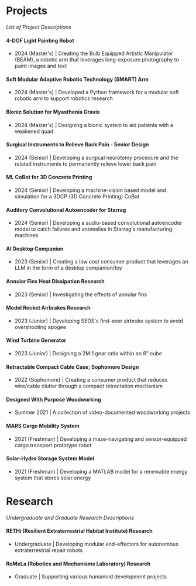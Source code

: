 # Projects
*List of Project Descriptions*

#### 4-DOF Light Painting Robot
- 2024 (Master's) | Creating the Bulb Equipped Artistic Manipulator (BEAM), a robotic arm that leverages long-exposure photography to paint images and text
#### Soft Modular Adaptive Robotic Technology (SMART) Arm
- 2024 (Master's) | Developed a Python framework for a modular soft robotic arm to support robotics research
#### Bionic Solution for Myasthenia Gravis
- 2024 (Master's) | Designing a bionic system to aid patients with a weakened quad
#### Surgical Instruments to Relieve Back Pain - Senior Design
- 2024 (Senior) | Developing a surgical neurotomy procedure and the related instruments to permanently relieve lower back pain
#### ML CoBot for 3D Concrete Printing
- 2024 (Senior) | Developing a machine-vision based model and simulation for a 3DCP (3D Concrete Printing) CoBot
#### Auditory Convolutional Autoencoder for Starrag
- 2024 (Senior) | Developing a audio-based convolutional autoencoder model to catch failures and anomalies in Starrag's manufacturing machines
#### AI Desktop Companion
- 2023 (Senior) | Creating a low cost consumer product that leverages an LLM in the form of a desktop companion/toy
#### Annular Fins Heat Dissipation Research
- 2023 (Senior) | Investigating the effects of annular fins
#### Model Rocket Airbrakes Research
- 2023 (Junior) | Developing SEDS's first-ever airbrake system to avoid overshooting apogee
#### Wind Turbine Generator
- 2023 (Junior) | Designing a 2M:1 gear ratio within an 8" cube
#### Retractable Compact Cable Case; Sophomore Design
- 2022 (Sophomore) | Creating a consumer product that reduces wire/cable clutter through a compact retractation mechanism
#### Designed With Purpose Woodworking
- Summer 2021 | A collection of video-documented woodworking projects
#### MARS Cargo Mobility System
- 2021 (Freshman) | Developing a maze-navigating and sensor-equipped cargo transport prototype robot
#### Solar-Hydro Storage System Model
- 2021 (Freshman) | Developing a MATLAB model for a renewable energy system that stores solar energy

# Research
*Undergraduate and Graduate Research Descriptions*

#### RETHi (Resilient Extraterrestrial Habitat Institute) Research
- Undergraduate | Developing modular end-effectors for autonomous extraterrestrial repair robots
#### RoMeLa (Robotics and Mechanisms Laboratory) Research
- Graduate | Supporting various humanoid development projects
